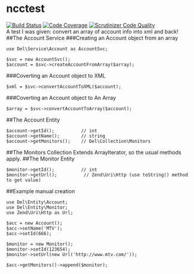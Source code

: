 # ncctest
[![Build Status](https://travis-ci.org/delboy1978uk/ncctest.png?branch=master)](https://travis-ci.org/delboy1978uk/ncctest) [![Code Coverage](https://scrutinizer-ci.com/g/delboy1978uk/ncctest/badges/coverage.png?b=master)](https://scrutinizer-ci.com/g/delboy1978uk/ncctest/?branch=master) [![Scrutinizer Code Quality](https://scrutinizer-ci.com/g/delboy1978uk/ncctest/badges/quality-score.png?b=master)](https://scrutinizer-ci.com/g/delboy1978uk/ncctest/?branch=master) <br />
A test I was given: convert an array of account info into xml and back!
##The Account Service
###Creating an Account object from an array
```
use Del\Service\Account as AccountSvc;

$svc = new AccountSvc();
$account = $svc->createAccountFromArray($array);
```
###Coverting an Account object to XML
```
$xml = $svc->convertAccountToXML($account);
```
###Coverting an Account object to An Array
```
$array = $svc->convertAccountToArray($account);
```
##The Account Entity
```
$account->getId();          // int
$account->getName();        // string
$account->getMonitors();    // Del\Collection\Monitors
```
##The Monitors Collection
Extends ArrayIterator, so the usual methods apply.
##The Monitor Entity
```
$monitor->getId();          // int
$monitor->getUrl();          // Zend\Uri\Http (use toString() method to get value)
```
##Example manual creation
```
use Del\Entity\Account;
use Del\Entity\Monitor;
use Zend\Uri\Http as Url;

$acc = new Account();
$acc->setName('MTV');
$acc->setId(666);

$monitor = new Monitor();
$monitor->setId(123654);
$monitor->setUrl(new Url('http://www.mtv.com/'));

$acc->getMonitors()->append($monitor);
```
